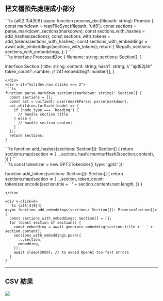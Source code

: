 ## <clarity-process-on-vm-line inline /> 把文檔預先處理成小部分 <!-- Preprocess documentation into small sections -->

<div flex flex-wrap space-x-4>
<div>
```ts {all|2|3|4|5|6}
async function process_doc(filepath: string): Promise<ProcessedDoc> {
  const markdown = readFileSync(filepath, 'utf8');
  const sections = parse_markdown_sections(markdown);
  const sections_with_hashes = add_hashes(sections);
  const sections_with_tokens = add_tokens(sections_with_hashes);
  const sections_with_embeddings = await add_embeddings(sections_with_tokens);
  return {
    filepath,
    sections: sections_with_embeddings,
  };
}
```
</div>

<div>
```ts
interface ProcessedDoc {
  filename: string;
  sections: Section[];
}

interface Section {
  title: string;
  content: string;
  hash?: string; // "ajd82j4k"
  token_count?: number; // 241
  embedding?: number[];
}
```
</div>
<div v-if="$slidev.nav.clicks === 2">
```ts
function parse_markdown_sections(markdown: string): Section[] {
  const sections = [];
  const ast = unified().use(remarkParse).parse(markdown);
  ast.children.forEach((node) => {
    if (node.type === 'heading') {
      // handle section title
    } else {
      // handle section content
    }
  });
  return sections;
}
```
</div>

<div v-if="$slidev.nav.clicks === 3">
```ts
function add_hashes(sections: Section[]): Section[] {
  return sections.map(section => {
    ...section,
    hash: murmurHash3(section.content),
  })
}
```
</div>

<div v-if="$slidev.nav.clicks === 4">
```ts
const tokenizer = new GPT3Tokenizer({ type: 'gpt3' });

function add_tokens(sections: Section[]): Section[] {
  return sections.map(section => {
    ...section,
    token_count: tokenizer.encode(section.title + ' ' + section.content).text.length,
  })
}
```
</div>

<div v-click=5>
```ts {all|4|9|4}
async function add_embeddings(sections: Section[]): Promise<Section[]> {
  const sections_with_embeddings: Section[] = [];
  for (const section of sections) {
    const embedding = await generate_embedding(section.title + ' ' + section.content);
    sections_with_embeddings.push({
      ...section,
      embedding,
    });
    await sleep(2000); // to avoid OpenAI too-fast errors
  }
}
```
</div>
</div>

<!-- 怎麼把文檔預先處理成小部分呢?

這是預先處理過程的簡化版本. 我把每個 SvelteKit 文檔的 markdown 文件上執行這個函數:

- 讀文件內容
- 使用 Remark 和 Unified 處理路徑按 markdown 標題解析為部分
- 根據內容為每個部分創建一個 hash, 這個 hash 是部分的 ID. 我可以在將來使用它來知道部分內容有沒有變化。
- 然後算數一個部分有多少個 tokens。這是 OpenAI 用於計費使用的文本長度度量。
- 然後把每個部分生成一個 embedding...
  - 使用 OpenAi 的 embedding API
  - 請注意，我們在請求之間等待 2 秒，免得請求速度過太快而發生錯誤。
- 在我的項目中，我把這些處理過的部分儲存到 CSV 文件中。 在包含許多文檔的生產應用程序中，你可能希望把它們儲存在矢量數據庫中，然後我會分享一些建議的矢量數據庫。

Here is a simplified version of the process I run for every markdown file in the SvelteKit documentation.
- Read the file contents
- Parse into section by markdown heading using Remark and the Unified processing pipeline
- Create a hash for each section based on it's content - this will serve as the section ID and I can use it in the future to know if a section's content have changed.
- Then I count how many tokens a section is. This is a measure of text length that OpenAI uses for billing usage.
- Then I generate an embedding for each section...
  - using OpenAI's Embeddings endpoint
  - with an important pause after each request to avoid errors for making requests too many requests at once
- In my project, I take these processed sections and save them to a CSV. In a production application with many documents, you would want store them in vector database and I will share links to suggestions later.
-->

---

## CSV 結果

<img m="y-5" border="rounded" src="/csv-data.png">

<!-- 那麼什麼是 embeddings? 

So what is an embedding? -->